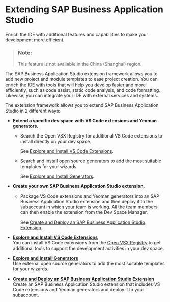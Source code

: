 <!-- loiof6681fa4bbd349809998c8f77a954c77 -->

# Extending SAP Business Application Studio

Enrich the IDE with additional features and capabilities to make your development more efficient.

> ### Note:  
> This feature is not available in the China \(Shanghai\) region.

The SAP Business Application Studio extension framework allows you to add new project and module templates to ease project creation. You can enrich the IDE with tools that will help you develop faster and more efficiently, such as code assist, static code analysis, and code formatting. Likewise, you can integrate your IDE with external services and systems.

The extension framework allows you to extend SAP Business Application Studio in 2 different ways:

-   **Extend a specific dev space with VS Code extensions and Yeoman generators.** 

    -   Search the Open VSX Registry for additional VS Code extensions to install directly on your dev space.

        See [Explore and Install VS Code Extensions](explore-and-install-vs-code-extensions-d83a580.md).

    -   Search and install open source generators to add the most suitable templates for your wizards.

        See [Explore and Install Generators](explore-and-install-generators-7865b5e.md).


-   **Create your own SAP Business Application Studio extension**.

    -   Package VS Code extensions and Yeoman generators into an SAP Business Application Studio extension and then deploy it to the subaccount in which your team is working. All the team members can then enable the extension from the Dev Space Manager.

        See [Create and Deploy an SAP Business Application Studio Extension](create-and-deploy-an-sap-business-application-studio-extension-2064b4e.md).



-   **[Explore and Install VS Code Extensions](explore-and-install-vs-code-extensions-d83a580.md "You can install VS Code extensions from the Open VSX Registry to get additional
		tools to support the development activities in your dev space.")**  
You can install VS Code extensions from the [Open VSX Registry](../../../../../../../../https://open-vsx.org/) to get additional tools to support the development activities in your dev space.
-   **[Explore and Install Generators](explore-and-install-generators-7865b5e.md "Use external open source generators to add the most suitable templates for your
		wizards.")**  
Use external open source generators to add the most suitable templates for your wizards.
-   **[Create and Deploy an SAP Business Application Studio Extension](create-and-deploy-an-sap-business-application-studio-extension-2064b4e.md "Create an SAP Business Application
                            Studio
		extension that includes VS Code extensions and Yeoman generators and deploy it to your
		subaccount.")**  
Create an SAP Business Application Studio extension that includes VS Code extensions and Yeoman generators and deploy it to your subaccount.


